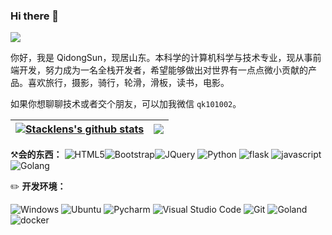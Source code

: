 ### Hi there 👋
![](https://github.com/halfrost/halfrost/blob/master/icons/header_1.png)


你好，我是 QidongSun，现居山东。本科学的计算机科学与技术专业，现从事前端开发，努力成为一名全栈开发者，希望能够做出对世界有一点点微小贡献的产品。喜欢旅行，摄影，骑行，轮滑，滑板，读书，电影。

如果你想聊聊技术或者交个朋友，可以加我微信 `qk101002`。

<!--

Here are some ideas to get you started:

- 🔭 I’m currently working on ...
- 🌱 I’m currently learning ...
- 👯 I’m looking to collaborate on ...
- 🤔 I’m looking for help with ...
- 💬 Ask me about ...
- 📫 How to reach me: ...
- 😄 Pronouns: ...
- ⚡ Fun fact: ...
  -->
| <a href="https://github.com/stacklens/django_blog_tutorial"><img align="center" src="https://github-readme-stats.vercel.app/api?username=sqd1998&show_icons=true&include_all_commits=true&theme=buefy&hide_border=true" alt="Stacklens's github stats" /></a> | <a href="https://github.com/stacklens/django_blog_tutorial"><img align="center" src="https://github-readme-stats.vercel.app/api/top-langs/?username=sqd1998&layout=compact&theme=buefy&hide_border=true" /></a> |
| ------------- | ------------- |


:hammer_and_pick:**会的东西：**
 ![HTML5](https://img.shields.io/badge/-HTML5-E34F26?style=flat-square&logo=html5&logoColor=white)![Bootstrap](https://img.shields.io/badge/-Bootstrap-563D7C?style=flat-square&logo=bootstrap&logoColor=white)![JQuery](https://img.shields.io/badge/-JQuery-blue?style=flat-square&logo=jquery&logoColor=white) ![Python](https://img.shields.io/badge/-Python-3776AB?style=flat-square&logo=Python&logoColor=white) ![flask](https://img.shields.io/badge/-Flask-3776AB?style=flat-square&logo=flask&logoColor=white) ![javascript](https://img.shields.io/badge/-JavaScript-3776AB?style=flat-square&logo=javascript&logoColor=white) ![Golang](https://img.shields.io/badge/-Golang-3776AB?style=flat-square&logo=go&logoColor=white) 
 
 :pencil2: **开发环境：**
 
 ![Windows](https://img.shields.io/badge/-Windows_10-0078D6?style=flat-square&logo=windows&logoColor=white) ![Ubuntu](https://img.shields.io/badge/-Ubuntu-262577?style=flat-square&logo=Ubuntu&logoColor=white) ![Pycharm](https://img.shields.io/badge/-Pycharm-007ACC?style=flat-square&logo=Pycharm&logoColor=white) ![Visual Studio Code](https://img.shields.io/badge/-Visual_Studio_Code-007ACC?style=flat-square&logo=visual-studio-code&logoColor=white) ![Git](https://img.shields.io/badge/-Git-F05032?style=flat-square&logo=git&logoColor=white) ![Goland](https://img.shields.io/badge/-Goland-0078D6?style=flat-square&logo=Goland&logoColor=white) ![docker](https://img.shields.io/badge/-docker-0078D6?style=flat-square&logo=docker&logoColor=white)

<br>
